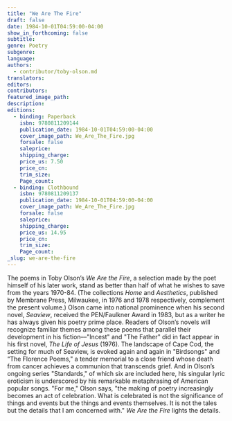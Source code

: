 ```yaml
---
title: "We Are The Fire"
draft: false
date: 1984-10-01T04:59:00-04:00
show_in_forthcoming: false
subtitle:
genre: Poetry
subgenre:
language:
authors:
  - contributor/toby-olson.md
translators:
editors:
contributors:
featured_image_path:
description:
editions:
  - binding: Paperback
    isbn: 9780811209144
    publication_date: 1984-10-01T04:59:00-04:00
    cover_image_path: We_Are_The_Fire.jpg
    forsale: false
    saleprice:
    shipping_charge:
    price_us: 7.50
    price_cn:
    trim_size:
    Page_count:
  - binding: Clothbound
    isbn: 9780811209137
    publication_date: 1984-10-01T04:59:00-04:00
    cover_image_path: We_Are_The_Fire.jpg
    forsale: false
    saleprice:
    shipping_charge:
    price_us: 14.95
    price_cn:
    trim_size:
    Page_count:
_slug: we-are-the-fire
---
```


The poems in Toby Olson’s _We Are the Fire_, a selection made by the poet himself of his later work, stand as better than half of what he wishes to save from the years 1970-84. (The collections _Home_ and _Aesthetics_, published by Membrane Press, Milwaukee, in 1976 and 1978 respectively, complement the present volume.) Olson came into national prominence when his second novel, _Seaview_, received the PEN/Faulkner Award in 1983, but as a writer he has always given his poetry prime place. Readers of Olson’s novels will recognize familiar themes among these poems that parallel their development in his fiction––"Incest" and "The Father" did in fact appear in his first novel, _The Life of Jesus_ (1976). The landscape of Cape Cod, the setting for much of Seaview, is evoked again and again in "Birdsongs" and “The Florence Poems," a tender memorial to a close friend whose death from cancer achieves a communion that transcends grief. And in Olson’s ongoing series "Standards," of which six are included here, his singular lyric eroticism is underscored by his remarkable metaphrasing of American popular songs. "For me," Olson says, "the making of poetry increasingly becomes an act of celebration. What is celebrated is not the significance of things and events but the things and events themselves. It is not the tales but the details that I am concerned with." _We Are the Fire_ lights the details.

